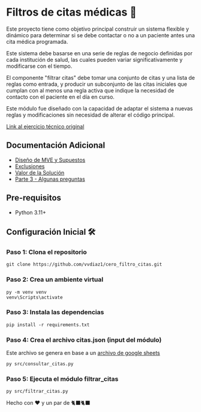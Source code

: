 
# Filtros de citas médicas 🏥

Este proyecto tiene como objetivo principal construir un sistema flexible y dinámico para determinar si se debe contactar o no a un paciente antes una cita médica programada. 

Este sistema debe basarse en una serie de reglas de negocio definidas por cada institución de salud, las cuales pueden variar significativamente y modificarse con el tiempo. 

El componente "filtrar citas" debe tomar una conjunto de citas y una lista de reglas como entrada, y producir un subconjunto de las citas iniciales que cumplan con al menos una regla activa que indique la necesidad de contacto con el paciente en el día en curso. 

Este módulo fue diseñado con la capacidad de adaptar el sistema a nuevas reglas y modificaciones sin necesidad de alterar el código principal.

[Link al ejercicio técnico original](https://ceroai.notion.site/Ejercicio-Filtros-de-citas-1f12afc1c42d80bb8a04f013a5f050ed#1f12afc1c42d806a87cfd1dd7f380083)

## Documentación Adicional

- [Diseño de MVE y Supuestos](/docs/diseno_supuestos.md)
- [Exclusiones](/docs/exclusiones.md)
- [Valor de la Solución](/docs/valor.md)
- [Parte 3 - Algunas preguntas](/docs/preguntas.md)

## Pre-requisitos
- Python 3.11+
  
## Configuración Inicial 🛠️

### Paso 1: Clona el repositorio
```
git clone https://github.com/vvdiaz1/cero_filtro_citas.git
```

### Paso 2: Crea un ambiente virtual
```
py -m venv venv
venv\Scripts\activate 
```

### Paso 3: Instala las dependencias
```
pip install -r requirements.txt
```

### Paso 4: Crea el archivo citas.json (input del módulo)
Este archivo se genera en base a un [archivo de google sheets](https://docs.google.com/spreadsheets/d/1-4MUM3TyGO5rbDo-2fgphXoW_vvNZk96oqJJeMRglmI/edit?usp=sharing)

```
py src/consultar_citas.py
```

### Paso 5: Ejecuta el módulo filtrar_citas 

```
py src/filtrar_citas.py
```

Hecho con ❤️ y un par de 🐈‍⬛🐈‍⬛

<!-- 
### Parameters and Configuration
Environment Variables:
| Environment variable name | Description | Example |
| --- | --- | --- |
| GOOGLE_APPLICATION_CREDENTIALS | This variable represent the local path where the service account token was created previously. | /path/service/account/
| PROJECT_ID | This variable represent the project Id in Google Cloud where this service are going to be runned. | projectId


eg:
```json
{
  "country": "cl",
  "entity": "products",
  "endpoint": "https://api.us-central1.gcp.commercetools.com/adelco-dev/products",
  "output_bucket": "sandbox",
  "output_table": "CT.products",
  "date": "2023/08/25/08",
}
``` -->

<!-- ## Request

`POST /get_ct_products/`

```sh
curl --location 'http://localhost:9666/get_ct_products' \
--header 'Content-Type: application/json' \
--data '{"country":"cl", "entity": "products", "endpoint": "https://api.us-central1.gcp.commercetools.com/adelco-dev/products", "output_bucket": "sandbox", "output_table": "CT.products"}'
```

 -->
